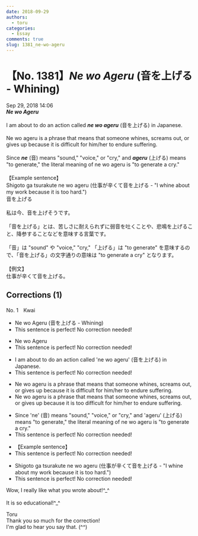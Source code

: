 ```yaml
---
date: 2018-09-29
authors:
  - toru
categories:
  - Essay
comments: true
slug: 1381_ne-wo-ageru
---
```


# 【No. 1381】<strong><em>Ne wo Ageru</strong></em> (音を上げる - Whining)
<div class="date">Sep 29, 2018 14:06</div>
<div id="post"><div id="body_show_ori">
<strong><em>Ne wo Ageru</strong></em><br/><br/>I am about to do an action called <strong><em>ne wo ageru</em></strong> (音を上げる) in Japanese.<br/><br/>Ne wo ageru is a phrase that means that someone whines, screams out, or gives up because it is difficult for him/her to endure suffering.<br/><br/>Since <strong><em>ne</em></strong> (音) means "sound," "voice," or "cry," and <strong><em>ageru</em></strong> (上げる) means "to generate," the literal meaning of ne wo ageru is "to generate a cry."<br/><br/>【Example sentence】<br/>Shigoto ga tsurakute ne wo ageru (仕事が辛くて音を上げる - "I whine about my work because it is too hard.")
</div></div>

<!-- more -->

<div id="post_ja"><div id="body_show_mo">
音を上げる<br/><br/>私は今、音を上げそうです。<br/><br/>「音を上げる」とは、苦しさに耐えられずに弱音を吐くことや、悲鳴を上げること、降参することなどを意味する言葉です。<br/><br/>「音」は "sound" や "voice," "cry," 「上げる」は "to generate" を意味するので、「音を上げる」の文字通りの意味は "to generate a cry" となります。<br/><br/>【例文】<br/>仕事が辛くて音を上げる。
</div></div>

## Corrections (1)
<div id="block"><div class="first_name"> No. 1　<span class="just_name">Kwai</span></div><div id="block2">
<ul class="correction_field">
<li class="incorrect">Ne wo Ageru (音を上げる - Whining)</li>
<li class="corrected perfect">This sentence is perfect! No correction needed!</li>
</ul>
<ul class="correction_field">
<li class="incorrect">Ne wo Ageru</li>
<li class="corrected perfect">This sentence is perfect! No correction needed!</li>
</ul>
<ul class="correction_field">
<li class="incorrect">I am about to do an action called 'ne wo ageru' (音を上げる) in Japanese.</li>
<li class="corrected perfect">This sentence is perfect! No correction needed!</li>
</ul>
<ul class="correction_field">
<li class="incorrect">Ne wo ageru is a phrase that means that someone whines, screams out, or gives up because it is difficult for him/her to endure suffering.</li>
<li class="corrected correct">
Ne wo ageru is a phrase that means that someone whines, screams out, or gives up because it is <span class="f_red">too </span>difficult for him/her to endure suffering.
</li>
</ul>
<ul class="correction_field">
<li class="incorrect">Since 'ne' (音) means "sound," "voice," or "cry," and 'ageru' (上げる) means "to generate," the literal meaning of ne wo ageru is "to generate a cry."</li>
<li class="corrected perfect">This sentence is perfect! No correction needed!</li>
</ul>
<ul class="correction_field">
<li class="incorrect">【Example sentence】</li>
<li class="corrected perfect">This sentence is perfect! No correction needed!</li>
</ul>
<ul class="correction_field">
<li class="incorrect">Shigoto ga tsurakute ne wo ageru (仕事が辛くて音を上げる - "I whine about my work because it is too hard.")</li>
<li class="corrected perfect">This sentence is perfect! No correction needed!</li>
</ul>
<p class="comment_small">
 Wow, I really like what you wrote about!^_^
 <br/>
 <br/>
 It is so educational!^_^
</p>

</div><div class="name"><span class="just_name">Toru</span><br>
Thank you so much for the correction!<br/>I'm glad to hear you say that. (^^)
</div>
</div>
